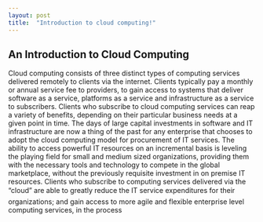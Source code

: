 ```yaml
---
layout: post
title:  "Introduction to cloud computing!"
---
```

## An Introduction to Cloud Computing 
Cloud computing consists of three distinct types of computing services delivered remotely to clients via the internet. 
Clients typically pay a monthly or annual service fee to providers, to gain access to systems that deliver software as a
service, platforms as a service and infrastructure as a service to subscribers. Clients who subscribe to cloud computing
services can reap a variety of benefits, depending on their particular business needs at a given point in time. The days 
of large capital investments in software and IT infrastructure are now a thing of the past for any enterprise that chooses
to adopt the cloud computing model for procurement of IT services. The ability to access powerful IT resources on an incremental
basis is leveling the playing field for small and medium sized organizations, providing them with the necessary tools and technology
to compete in the global marketplace, without the previously requisite investment in on premise IT resources. Clients who subscribe
to computing services delivered via the “cloud” are able to greatly reduce the IT service expenditures for their organizations; 
and gain access to more agile and flexible enterprise level computing services, in the process
